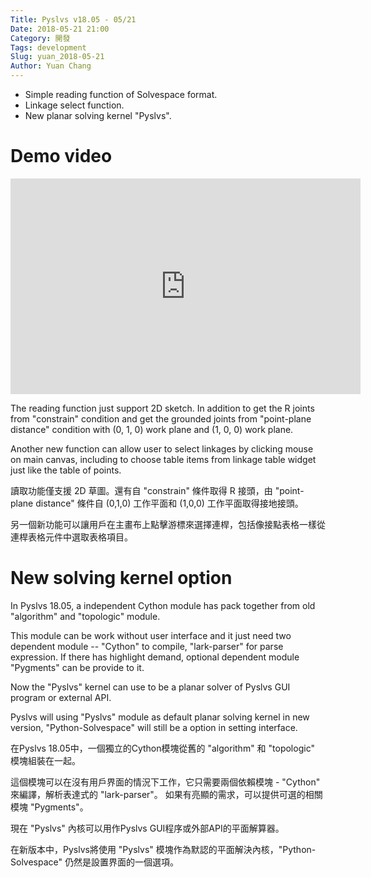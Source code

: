 ```yaml
---
Title: Pyslvs v18.05 - 05/21
Date: 2018-05-21 21:00
Category: 開發
Tags: development
Slug: yuan_2018-05-21
Author: Yuan Chang
---
```


+ Simple reading function of Solvespace format.
+ Linkage select function.
+ New planar solving kernel "Pyslvs".

<!-- PELICAN_END_SUMMARY -->

Demo video
===

<iframe width="560" height="345" src="https://www.youtube.com/embed/NL5nkH_5JQ8" frameborder="0" allow="autoplay; encrypted-media" allowfullscreen></iframe>

The reading function just support 2D sketch. In addition to get the R joints from "constrain" condition and get the grounded joints from "point-plane distance" condition with (0, 1, 0) work plane and (1, 0, 0) work plane.

Another new function can allow user to select linkages by clicking mouse on main canvas, including to choose table items from linkage table widget just like the table of points.

讀取功能僅支援 2D 草圖。還有自 "constrain" 條件取得 R 接頭，由 "point-plane distance" 條件自 (0,1,0) 工作平面和 (1,0,0) 工作平面取得接地接頭。

另一個新功能可以讓用戶在主畫布上點擊游標來選擇連桿，包括像接點表格一樣從連桿表格元件中選取表格項目。

New solving kernel option
===

In Pyslvs 18.05, a independent Cython module has pack together from old "algorithm" and "topologic" module.

This module can be work without user interface and it just need two dependent module -- "Cython" to compile, "lark-parser" for parse expression. If there has highlight demand, optional dependent module "Pygments" can be provide to it.

Now the "Pyslvs" kernel can use to be a planar solver of Pyslvs GUI program or external API.

Pyslvs will using "Pyslvs" module as default planar solving kernel in new version, "Python-Solvespace" will still be a option in setting interface.

在Pyslvs 18.05中，一個獨立的Cython模塊從舊的 "algorithm" 和 "topologic" 模塊組裝在一起。

這個模塊可以在沒有用戶界面的情況下工作，它只需要兩個依賴模塊 - "Cython" 來編譯，解析表達式的 "lark-parser"。 如果有亮顯的需求，可以提供可選的相關模塊 "Pygments"。

現在 "Pyslvs" 內核可以用作Pyslvs GUI程序或外部API的平面解算器。

在新版本中，Pyslvs將使用 "Pyslvs" 模塊作為默認的平面解決內核，"Python-Solvespace" 仍然是設置界面的一個選項。